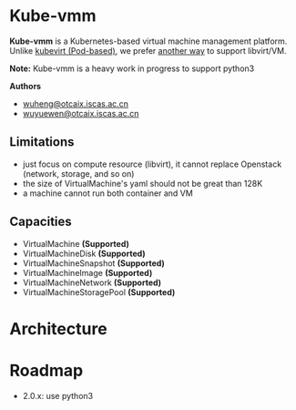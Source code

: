 # Kube-vmm


**Kube-vmm** is a Kubernetes-based virtual machine management platform. Unlike [kubevirt (Pod-based)](https://github.com/kubevirt/kubevirt), we prefer [another way](https://www.mirantis.com/blog/kubevirt-vs-virtlet-comparison-better/) to support libvirt/VM.

**Note:** Kube-vmm is a heavy work in progress to support python3


**Authors**
- wuheng@otcaix.iscas.ac.cn
- wuyuewen@otcaix.iscas.ac.cn


## Limitations

- just focus on compute resource (libvirt), it cannot replace Openstack (network, storage, and so on)
- the size of VirtualMachine's yaml should not be great than 128K
- a machine cannot run both container and VM

## Capacities

- VirtualMachine **(Supported)**
- VirtualMachineDisk **(Supported)**
- VirtualMachineSnapshot **(Supported)**
- VirtualMachineImage **(Supported)**
- VirtualMachineNetwork **(Supported)**
- VirtualMachineStoragePool **(Supported)**

# Architecture



# Roadmap

- 2.0.x: use python3
